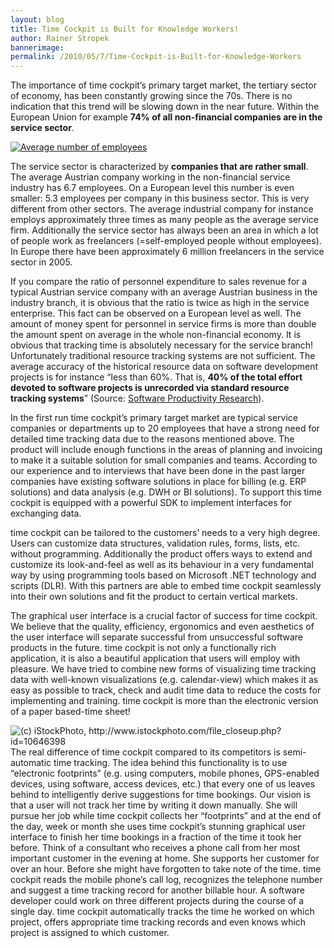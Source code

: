 ```yaml
---
layout: blog
title: Time Cockpit is Built for Knowledge Workers!
author: Rainer Stropek
bannerimage: 
permalink: /2010/05/7/Time-Cockpit-is-Built-for-Knowledge-Workers
---
```


<p xmlns="http://www.w3.org/1999/xhtml">The importance of time cockpit’s primary target market, the tertiary sector of economy, has been constantly growing since the 70s. There is no indication that this trend will be slowing down in the near future. Within the European Union for example <strong>74% of all non-financial companies are in the service sector</strong>.</p><p class="floatLeft" xmlns="http://www.w3.org/1999/xhtml">
  <a title="Larger image" href="http://www.timecockpit.com/Images/Avg_number_of_employees.png" target="__blank">
    <img alt="Average number of employees" src="{{site.baseurl}}images/blog/2010/05/Avg_number_of_employees.png" class="   mceC1Focused mceC1Focused mceC1Focused mceC1Focused mceC1Focused mceC1Focused mceC1Focused" />
  </a>
</p><p xmlns="http://www.w3.org/1999/xhtml">The service sector is characterized by <strong>companies that are rather small</strong>. The average Austrian company working in the non-financial service industry has 6.7 employees. On a European level this number is even smaller: 5.3 employees per company in this business sector. This is very different from other sectors. The average industrial company for instance employs approximately three times as many people as the average service firm. Additionally the service sector has always been an area in which a lot of people work as freelancers (=self-employed people without employees). In Europe there have been approximately 6 million freelancers in the service sector in 2005.</p><p xmlns="http://www.w3.org/1999/xhtml">If you compare the ratio of personnel expenditure to sales revenue for a typical Austrian service company with an average Austrian business in the industry branch, it is obvious that the ratio is twice as high in the service enterprise. This fact can be observed on a European level as well. The amount of money spent for personnel in service firms is more than double the amount spent on average in the whole non-financial economy. It is obvious that tracking time is absolutely necessary for the service branch! Unfortunately traditional resource tracking systems are not sufficient. The average accuracy of the historical resource data on software development projects is for instance “less than 60%. That is, <strong>40% of the total effort devoted to software projects is unrecorded via standard resource tracking systems</strong>” (Source: <a title="Book on amazon" href="http://www.amazon.com/gp/product/0071502440?ie=UTF8&amp;tag=timecockpit-21&amp;link_code=as3&amp;camp=2514&amp;creative=9386&amp;creativeASIN=0071502440" target="_blank">Software Productivity Research</a>).</p><p xmlns="http://www.w3.org/1999/xhtml">In the first run time cockpit’s primary target market are typical service companies or departments up to 20 employees that have a strong need for detailed time tracking data due to the reasons mentioned above. The product will include enough functions in the areas of planning and invoicing to make it a suitable solution for small companies and teams. According to our experience and to interviews that have been done in the past larger companies have existing software solutions in place for billing (e.g. ERP solutions) and data analysis (e.g. DWH or BI solutions). To support this time cockpit is equipped with a powerful SDK to implement interfaces for exchanging data.</p><p xmlns="http://www.w3.org/1999/xhtml">time cockpit can be tailored to the customers’ needs to a very high degree. Users can customize data structures, validation rules, forms, lists, etc. without programming. Additionally the product offers ways to extend and customize its look-and-feel as well as its behaviour in a very fundamental way by using programming tools based on Microsoft .NET technology and scripts (DLR). With this partners are able to embed time cockpit seamlessly into their own solutions and fit the product to certain vertical markets.</p><p xmlns="http://www.w3.org/1999/xhtml">The graphical user interface is a crucial factor of success for time cockpit. We believe that the quality, efficiency, ergonomics and even aesthetics of the user interface will separate successful from unsuccessful software products in the future. time cockpit is not only a functionally rich application, it is also a beautiful application that users will employ with pleasure. We have tried to combine new forms of visualizing time tracking data with well-known visualizations (e.g. calendar-view) which makes it as easy as possible to track, check and audit time data to reduce the costs for implementing and training. time cockpit is more than the electronic version of a paper based-time sheet!</p><p xmlns="http://www.w3.org/1999/xhtml">
  <img class="floatRight" alt="(c) iStockPhoto, http://www.istockphoto.com/file_closeup.php?id=10646398" src="{{site.baseurl}}images/blog/2010/05/iStock_000010646398XSmall_businesswoman_looking_through_paperwork.jpg" />The real difference of time cockpit compared to its competitors is semi-automatic time tracking. The idea behind this functionality is to use “electronic footprints” (e.g. using computers, mobile phones, GPS-enabled devices, using software, access devices, etc.) that every one of us leaves behind to intelligently derive suggestions for time bookings. Our vision is that a user will not track her time by writing it down manually. She will pursue her job while time cockpit collects her “footprints” and at the end of the day, week or month she uses time cockpit’s stunning graphical user interface to finish her time bookings in a fraction of the time it took her before. Think of a consultant who receives a phone call from her most important customer in the evening at home. She supports her customer for over an hour. Before she might have forgotten to take note of the time. time cockpit reads the mobile phone’s call log, recognizes the telephone number and suggest a time tracking record for another billable hour. A software developer could work on three different projects during the course of a single day. time cockpit automatically tracks the time he worked on which project, offers appropriate time tracking records and even knows which project is assigned to which customer. </p>
